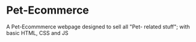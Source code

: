 # Pet-Ecommerce
A Pet-Ecommmerce webpage designed to sell all "Pet- related stuff"; with basic HTML, CSS and JS
